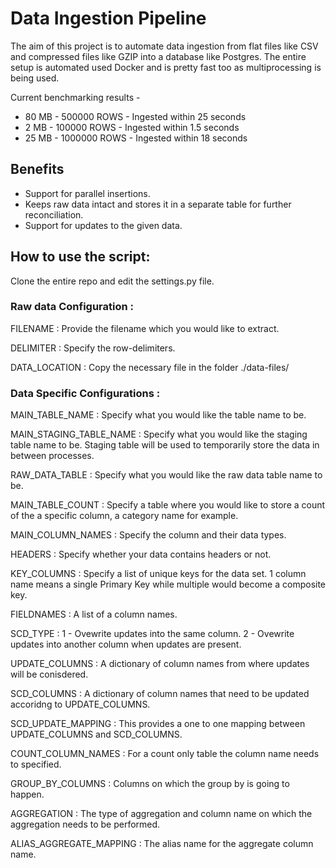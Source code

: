 # Data Ingestion Pipeline

The aim of this project is to automate data ingestion from flat files like CSV and compressed files like GZIP into a database like Postgres. The entire setup is automated used Docker and is pretty fast too as multiprocessing is being used.

Current benchmarking results - 

- 80 MB - 500000 ROWS - Ingested within 25 seconds
- 2  MB - 100000 ROWS - Ingested within 1.5 seconds
- 25 MB - 1000000 ROWS - Ingested within 18 seconds

## Benefits 

- Support for parallel insertions.
- Keeps raw data intact and stores it in a separate table for further reconciliation.
- Support for updates to the given data.

## How to use the script:

Clone the entire repo and edit the settings.py file.

   ### Raw data Configuration :

   FILENAME : Provide the filename which you would like to extract.

   DELIMITER : Specify the row-delimiters.

   DATA_LOCATION : Copy the necessary file in the folder ./data-files/

   ### Data Specific Configurations :

   MAIN_TABLE_NAME : Specify what you would like the table name to be.

   MAIN_STAGING_TABLE_NAME : Specify what you would like the staging table name to be. Staging table will be used to temporarily store the data in between processes.

   RAW_DATA_TABLE : Specify what you would like the raw data table name to be.

   MAIN_TABLE_COUNT : Specify a table where you would like to store a count of the a specific column, a category name for example.

   MAIN_COLUMN_NAMES : Specify the column and their data types.

   HEADERS : Specify whether your data contains headers or not.

   KEY_COLUMNS : Specify a list of unique keys for the data set. 1 column name means a single Primary Key while multiple would become a composite key.

   FIELDNAMES : A list of a column names.

   SCD_TYPE : 1 - Ovewrite updates into the same column.
              2 - Ovewrite updates into another column when updates are present.
    
   UPDATE_COLUMNS : A dictionary of column names from where updates will be conisdered. 

   SCD_COLUMNS : A dictionary of column names that need to be updated accoridng to UPDATE_COLUMNS.

   SCD_UPDATE_MAPPING : This provides a one to one mapping between UPDATE_COLUMNS and SCD_COLUMNS.

   COUNT_COLUMN_NAMES : For a count only table the column name needs to specified.

   GROUP_BY_COLUMNS : Columns on which the group by is going to happen.

   AGGREGATION : The type of aggregation and column name on which the aggregation needs to be performed.

   ALIAS_AGGREGATE_MAPPING : The alias name for the aggregate column name.


